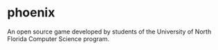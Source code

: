 phoenix
=======

An open source game developed by students of the University of North Florida Computer Science program.
